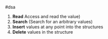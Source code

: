 #dsa 
1. **Read**  Access and read the value)
3. **Search** (Search for an arbitrary values)
4. **Insert** values at any point into the structures
5. **Delete** values in the structure